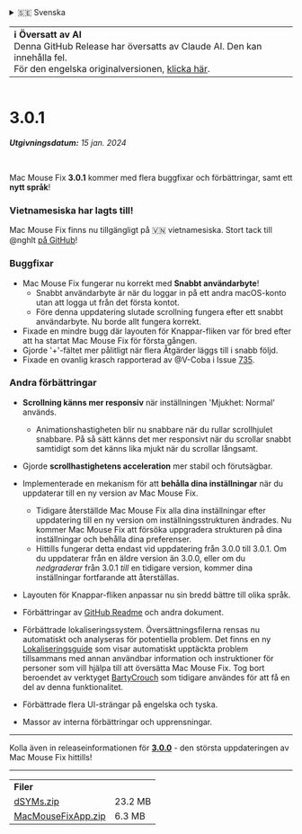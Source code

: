 <details>
<summary>🇸🇪 Svenska</summary>

[🇬🇧 English (GitHub)](https://github.com/noah-nuebling/mac-mouse-fix/releases/tag/3.0.1)\
[🇦🇩 Català](https://redirect.macmousefix.com/?target=mmf-release&tag=3.0.1&locale=ca)\
[🇩🇪 Deutsch](https://redirect.macmousefix.com/?target=mmf-release&tag=3.0.1&locale=de)\
[🇪🇸 Español](https://redirect.macmousefix.com/?target=mmf-release&tag=3.0.1&locale=es)\
[🇫🇷 Français](https://redirect.macmousefix.com/?target=mmf-release&tag=3.0.1&locale=fr)\
[🇮🇩 Indonesia](https://redirect.macmousefix.com/?target=mmf-release&tag=3.0.1&locale=id)\
[🇮🇹 Italiano](https://redirect.macmousefix.com/?target=mmf-release&tag=3.0.1&locale=it)\
[🇭🇺 Magyar](https://redirect.macmousefix.com/?target=mmf-release&tag=3.0.1&locale=hu)\
[🇳🇱 Nederlands](https://redirect.macmousefix.com/?target=mmf-release&tag=3.0.1&locale=nl)\
[🇵🇱 Polski](https://redirect.macmousefix.com/?target=mmf-release&tag=3.0.1&locale=pl)\
[🇧🇷 Português (Brasil)](https://redirect.macmousefix.com/?target=mmf-release&tag=3.0.1&locale=pt-BR)\
[🇵🇹 Português (Portugal)](https://redirect.macmousefix.com/?target=mmf-release&tag=3.0.1&locale=pt-PT)\
[🇷🇴 Română](https://redirect.macmousefix.com/?target=mmf-release&tag=3.0.1&locale=ro)\
**🇸🇪 Svenska**\
[🇻🇳 Tiếng Việt](https://redirect.macmousefix.com/?target=mmf-release&tag=3.0.1&locale=vi)\
[🇹🇷 Türkçe](https://redirect.macmousefix.com/?target=mmf-release&tag=3.0.1&locale=tr)\
[🇨🇿 Čeština](https://redirect.macmousefix.com/?target=mmf-release&tag=3.0.1&locale=cs)\
[🇬🇷 Ελληνικά](https://redirect.macmousefix.com/?target=mmf-release&tag=3.0.1&locale=el)\
[🇷🇺 Русский](https://redirect.macmousefix.com/?target=mmf-release&tag=3.0.1&locale=ru)\
[🇺🇦 Українська](https://redirect.macmousefix.com/?target=mmf-release&tag=3.0.1&locale=uk)\
[🇮🇱 עברית](https://redirect.macmousefix.com/?target=mmf-release&tag=3.0.1&locale=he)\
[🇸🇦 العربية](https://redirect.macmousefix.com/?target=mmf-release&tag=3.0.1&locale=ar)\
[🇮🇳 हिन्दी](https://redirect.macmousefix.com/?target=mmf-release&tag=3.0.1&locale=hi)\
[🇹🇭 ไทย](https://redirect.macmousefix.com/?target=mmf-release&tag=3.0.1&locale=th)\
[🇨🇳 中文 (简体)](https://redirect.macmousefix.com/?target=mmf-release&tag=3.0.1&locale=zh-Hans)\
[🇨🇳 中文 (繁體)](https://redirect.macmousefix.com/?target=mmf-release&tag=3.0.1&locale=zh-Hant)\
[🇭🇰 中文（香港)](https://redirect.macmousefix.com/?target=mmf-release&tag=3.0.1&locale=zh-HK)\
[🇯🇵 日本語](https://redirect.macmousefix.com/?target=mmf-release&tag=3.0.1&locale=ja)\
[🇰🇷 한국어](https://redirect.macmousefix.com/?target=mmf-release&tag=3.0.1&locale=ko)\
[Help translate Mac Mouse Fix to different languages!](https://github.com/noah-nuebling/mac-mouse-fix/discussions/731)
</details>
<table align=><td>
<b>ℹ️ Översatt av AI</b><br>
Denna GitHub Release har översatts av Claude AI. Den kan innehålla fel.<br>
För den engelska originalversionen, <a href="https://github.com/noah-nuebling/mac-mouse-fix/releases/tag/3.0.1">klicka här</a>.
</td></table>

<table></table>

# 3.0.1
***Utgivningsdatum:** 15 jan. 2024*

<br>

Mac Mouse Fix **3.0.1** kommer med flera buggfixar och förbättringar, samt ett **nytt språk**!

### Vietnamesiska har lagts till!

Mac Mouse Fix finns nu tillgängligt på 🇻🇳 vietnamesiska. Stort tack till @nghlt [på GitHub](https://GitHub.com/nghlt)!

### Buggfixar

- Mac Mouse Fix fungerar nu korrekt med **Snabbt användarbyte**!
  - Snabbt användarbyte är när du loggar in på ett andra macOS-konto utan att logga ut från det första kontot.
  - Före denna uppdatering slutade scrollning fungera efter ett snabbt användarbyte. Nu borde allt fungera korrekt.
- Fixade en mindre bugg där layouten för Knappar-fliken var för bred efter att ha startat Mac Mouse Fix för första gången.
- Gjorde '+'-fältet mer pålitligt när flera Åtgärder läggs till i snabb följd.
- Fixade en ovanlig krasch rapporterad av @V-Coba i Issue [735](https://github.com/noah-nuebling/mac-mouse-fix/issues/735).

### Andra förbättringar

- **Scrollning känns mer responsiv** när inställningen 'Mjukhet: Normal' används.
  - Animationshastigheten blir nu snabbare när du rullar scrollhjulet snabbare. På så sätt känns det mer responsivt när du scrollar snabbt samtidigt som det känns lika mjukt när du scrollar långsamt.

- Gjorde **scrollhastighetens acceleration** mer stabil och förutsägbar.
- Implementerade en mekanism för att **behålla dina inställningar** när du uppdaterar till en ny version av Mac Mouse Fix.
  - Tidigare återställde Mac Mouse Fix alla dina inställningar efter uppdatering till en ny version om inställningsstrukturen ändrades. Nu kommer Mac Mouse Fix att försöka uppgradera strukturen på dina inställningar och behålla dina preferenser.
  - Hittills fungerar detta endast vid uppdatering från 3.0.0 till 3.0.1. Om du uppdaterar från en äldre version än 3.0.0, eller om du _nedgraderar_ från 3.0.1 _till_ en tidigare version, kommer dina inställningar fortfarande att återställas.
- Layouten för Knappar-fliken anpassar nu sin bredd bättre till olika språk.
- Förbättringar av [GitHub Readme](https://github.com/noah-nuebling/mac-mouse-fix#background) och andra dokument.
- Förbättrade lokaliseringssystem. Översättningsfilerna rensas nu automatiskt och analyseras för potentiella problem. Det finns en ny [Lokaliseringsguide](https://github.com/noah-nuebling/mac-mouse-fix/discussions/731) som visar automatiskt upptäckta problem tillsammans med annan användbar information och instruktioner för personer som vill hjälpa till att översätta Mac Mouse Fix. Tog bort beroendet av verktyget [BartyCrouch](https://github.com/FlineDev/BartyCrouch) som tidigare användes för att få en del av denna funktionalitet.
- Förbättrade flera UI-strängar på engelska och tyska.
- Massor av interna förbättringar och upprensningar.

---

Kolla även in releaseinformationen för [**3.0.0**](https://redirect.macmousefix.com/?target=mmf-release&tag=3.0.0&locale=sv) - den största uppdateringen av Mac Mouse Fix hittills!

---

<table align="start">
<tr>
    <td colspan=2>
        <b>Filer</b>
    </td>
</tr>
<tr>
    <td><a href="https://github.com/noah-nuebling/mac-mouse-fix/releases/download/3.0.1/dSYMs.zip">dSYMs.zip</a></td>
    <td>23.2 MB</td>
</tr>
<tr>
    <td><a href="https://github.com/noah-nuebling/mac-mouse-fix/releases/download/3.0.1/MacMouseFixApp.zip">MacMouseFixApp.zip</a></td>
    <td>6.3 MB</td>
</tr>
</table>